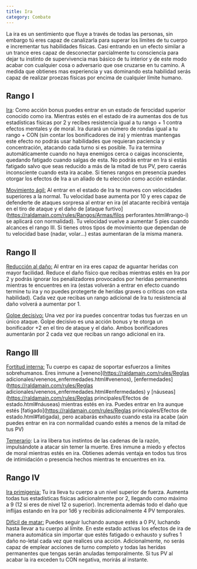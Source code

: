 ```yaml
---
title: Ira
category: Combate
---
```


La ira es un sentimiento que fluye a través de todas las personas, sin embargo tú eres capaz de canalizarla para superar los límites de tu cuerpo e incrementar tus habilidades físicas. Casi entrando en un efecto similar a un trance eres capaz de desconectar parcialmente tu consciencia para dejar tu instinto de supervivencia mas básico de tu interior y de este modo acabar con cualquier cosa o adversario que ose cruzarse en tu camino. A medida que obtienes mas experiencia y vas dominando esta habilidad serás capaz de realizar proezas físicas por encima de cualquier límite humano. 

## Rango I

<u>Ira</u>: Como acción bonus puedes entrar en un estado de ferocidad superior conocido como ira. Mientras estés en el estado de ira aumentas dos de tus estadísticas físicas por 2 y recibes resistencia igual a tu rango + 1 contra efectos mentales y de moral. Ira durará un número de rondas igual a tu rango + CON (sin contar los bonificadores de ira) y mientras mantengas este efecto no podrás usar habilidades que requieran paciencia y concentración, atacando cada turno si es posible. Tu ira termina automáticamente cuando no haya enemigos cerca o caigas inconsciente, quedando fatigado cuando salgas de esta. No podrás entrar en Ira si estás fatigado salvo que seas reducido a más de la mitad de tus PV, pero caerás inconsciente cuando esta ira acabe. Si tienes rangos en presencia puedes otorgar los efectos de Ira a un aliado de tu elección como acción estándar.

<u>Movimiento ágil:</u> Al entrar en el estado de Ira te mueves con velocidades superiores a la normal. Tu velocidad base aumenta por 10 y eres capaz de defenderte de ataques sorpresa al entrar en ira (el atacante recibirá ventaja en el tiro de ataque y el daño de [ataque furtivo](https://raldamain.com/rules/Rangos/Armas/filos perforantes.html#rango-i) se aplicará con normalidad). Tu velocidad vuelve a aumentar 5 pies cuando alcances el rango III. Si tienes otros tipos de movimiento que dependan de tu velocidad base (nadar, volar...) estas aumentaran de la misma manera.

## Rango II

<u>Reducción al daño:</u> Al entrar en ira eres capaz de aguantar heridas con mayor facilidad. Reduce el daño físico que recibas mientras estés en Ira por 2 y podrás ignorar los penalizadores provocados por heridas permanentes mientras te encuentres en ira (estas volverán a entrar en efecto cuando termine tu ira y no puedes protegerte de heridas graves o críticas con esta habilidad). Cada vez que recibas un rango adicional de Ira tu resistencia al daño volverá a aumentar por 1.

<u>Golpe decisivo:</u> Una vez por ira puedes concentrar todas tus fuerzas en un único ataque. Golpe decisivo es una acción bonus y te otorga un bonificador +2 en el tiro de ataque y el daño. Ambos bonificadores aumentarán por 2 cada vez que recibas un rango adicional en ira.

## Rango III

<u>Fortitud interna:</u> Tu cuerpo es capaz de soportar esfuerzos a límites sobrehumanos. Eres inmune a [veneno](https://raldamain.com/rules/Reglas adicionales/venenos_enfermedades.html#venenos), [enfermedades](https://raldamain.com/rules/Reglas adicionales/venenos_enfermedades.html#enfermedades) y [náuseas](https://raldamain.com/rules/Reglas principales/Efectos de estado.html#náuseas) mientras estés en ira. Puedes entrar en Ira aunque estés [fatigado](https://raldamain.com/rules/Reglas principales/Efectos de estado.html#fatigada), pero acabarás exhausto cuando esta ira acabe (aún puedes entrar en ira con normalidad cuando estés a menos de la mitad de tus PV)

<u>Temerario</u>: La ira libera tus instintos de las cadenas de la razón, impulsándote a atacar sin temer la muerte. Eres inmune a miedo y efectos de moral mientras estés en ira. Obtienes además ventaja en todos tus tiros de intimidación o presencia hechos mientras te encuentres en ira.

## Rango IV

<u>Ira primigenia:</u> Tu ira lleva tu cuerpo a un nivel superior de fuerza. Aumenta todas tus estadísticas físicas adicionalmente por 2, llegando como máximo a 9 (12 si eres de nivel 12 o superior). Incrementa además todo el daño que inflijas estando en Ira por 1d6 y recibirás adicionalmente 4 PV temporales.

<u>Difícil de matar:</u> Puedes seguir luchando aunque estés a 0 PV, luchando hasta llevar a tu cuerpo al límite. En este estado activas los efectos de ira de manera automática sin importar que estés fatigado o exhausto y sufres 1 daño no-letal cada vez que realices una acción. Adicionalmente, no serás capaz de emplear acciones de turno completo y todas las heridas permanentes que tengas serán anuladas temporalmente. Si tus PV al acabar la ira exceden tu CON negativa, morirás al instante.
